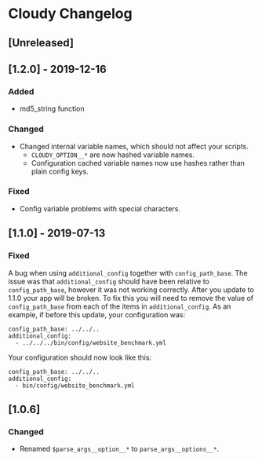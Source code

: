 # Cloudy Changelog

## [Unreleased]

## [1.2.0] - 2019-12-16
### Added
- md5_string function
  
### Changed
* Changed internal variable names, which should not affect your scripts.
    * `CLOUDY_OPTION__*` are now hashed variable names.
    * Configuration cached variable names now use hashes rather than plain config keys.

### Fixed
* Config variable problems with special characters.  

## [1.1.0] - 2019-07-13
  
### Fixed

A bug when using `additional_config` together with `config_path_base`.  The issue was that `additional_config` should have been relative to `config_path_base`, however it was not working correctly.  After you update to 1.1.0 your app will be broken.  To fix this you will need to remove the value of `config_path_base` from each of the items in `additional_config`.  As an example, if before this update, your configuration was:

    config_path_base: ../../..
    additional_config:
      - ../../../bin/config/website_benchmark.yml

Your configuration should now look like this:

    config_path_base: ../../..
    additional_config:
      - bin/config/website_benchmark.yml
       
## [1.0.6]

### Changed

* Renamed `$parse_args__option__*` to `parse_args__options__*`.
